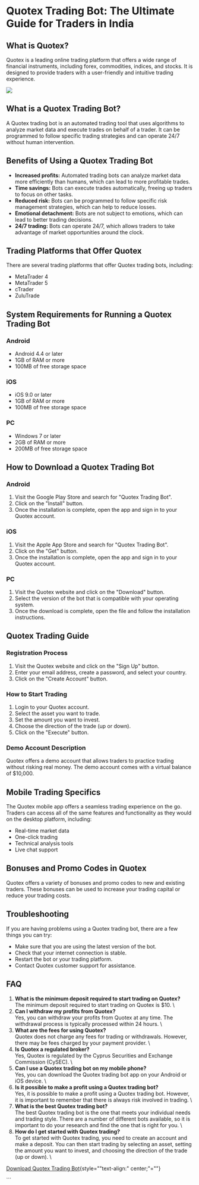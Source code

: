 # Quotex Trading Bot: The Ultimate Guide for Traders in India

## What is Quotex?

Quotex is a leading online trading platform that offers a wide range of
financial instruments, including forex, commodities, indices, and
stocks. It is designed to provide traders with a user-friendly and
intuitive trading experience.

[![](https://static.quotex.io/files/4_en/300_250.jpg)](https://traff.sbs/brokerqxlid)

## What is a Quotex Trading Bot?

A Quotex trading bot is an automated trading tool that uses algorithms
to analyze market data and execute trades on behalf of a trader. It can
be programmed to follow specific trading strategies and can operate 24/7
without human intervention.

## Benefits of Using a Quotex Trading Bot

-   **Increased profits:** Automated trading bots can analyze market
    data more efficiently than humans, which can lead to more profitable
    trades.
-   **Time savings:** Bots can execute trades automatically, freeing up
    traders to focus on other tasks.
-   **Reduced risk:** Bots can be programmed to follow specific risk
    management strategies, which can help to reduce losses.
-   **Emotional detachment:** Bots are not subject to emotions, which
    can lead to better trading decisions.
-   **24/7 trading:** Bots can operate 24/7, which allows traders to
    take advantage of market opportunities around the clock.

## Trading Platforms that Offer Quotex

There are several trading platforms that offer Quotex trading bots,
including:

-   MetaTrader 4
-   MetaTrader 5
-   cTrader
-   ZuluTrade

## System Requirements for Running a Quotex Trading Bot

### Android

-   Android 4.4 or later
-   1GB of RAM or more
-   100MB of free storage space

### iOS

-   iOS 9.0 or later
-   1GB of RAM or more
-   100MB of free storage space

### PC

-   Windows 7 or later
-   2GB of RAM or more
-   200MB of free storage space

## How to Download a Quotex Trading Bot

### Android

1.  Visit the Google Play Store and search for "Quotex Trading
    Bot".
2.  Click on the "Install" button.
3.  Once the installation is complete, open the app and sign in to your
    Quotex account.

### iOS

1.  Visit the Apple App Store and search for "Quotex Trading Bot".
2.  Click on the "Get" button.
3.  Once the installation is complete, open the app and sign in to your
    Quotex account.

### PC

1.  Visit the Quotex website and click on the "Download" button.
2.  Select the version of the bot that is compatible with your operating
    system.
3.  Once the download is complete, open the file and follow the
    installation instructions.

## Quotex Trading Guide

### Registration Process

1.  Visit the Quotex website and click on the "Sign Up" button.
2.  Enter your email address, create a password, and select your
    country.
3.  Click on the "Create Account" button.

### How to Start Trading

1.  Login to your Quotex account.
2.  Select the asset you want to trade.
3.  Set the amount you want to invest.
4.  Choose the direction of the trade (up or down).
5.  Click on the "Execute" button.

### Demo Account Description

Quotex offers a demo account that allows traders to practice trading
without risking real money. The demo account comes with a virtual
balance of \$10,000.

## Mobile Trading Specifics

The Quotex mobile app offers a seamless trading experience on the go.
Traders can access all of the same features and functionality as they
would on the desktop platform, including:

-   Real-time market data
-   One-click trading
-   Technical analysis tools
-   Live chat support

## Bonuses and Promo Codes in Quotex

Quotex offers a variety of bonuses and promo codes to new and existing
traders. These bonuses can be used to increase your trading capital or
reduce your trading costs.

## Troubleshooting

If you are having problems using a Quotex trading bot, there are a few
things you can try:

-   Make sure that you are using the latest version of the bot.
-   Check that your internet connection is stable.
-   Restart the bot or your trading platform.
-   Contact Quotex customer support for assistance.

## FAQ

1.  **What is the minimum deposit required to start trading on
    Quotex?**\
    The minimum deposit required to start trading on Quotex is \$10.
    \
2.  **Can I withdraw my profits from Quotex?**\
    Yes, you can withdraw your profits from Quotex at any time. The
    withdrawal process is typically processed within 24 hours.
    \
3.  **What are the fees for using Quotex?**\
    Quotex does not charge any fees for trading or withdrawals. However,
    there may be fees charged by your payment provider.
    \
4.  **Is Quotex a regulated broker?**\
    Yes, Quotex is regulated by the Cyprus Securities and Exchange
    Commission (CySEC).
    \
5.  **Can I use a Quotex trading bot on my mobile phone?**\
    Yes, you can download the Quotex trading bot app on your Android or
    iOS device.
    \
6.  **Is it possible to make a profit using a Quotex trading bot?**\
    Yes, it is possible to make a profit using a Quotex trading bot.
    However, it is important to remember that there is always risk
    involved in trading.
    \
7.  **What is the best Quotex trading bot?**\
    The best Quotex trading bot is the one that meets your individual
    needs and trading style. There are a number of different bots
    available, so it is important to do your research and find the one
    that is right for you.
    \
8.  **How do I get started with Quotex trading?**\
    To get started with Quotex trading, you need to create an account
    and make a deposit. You can then start trading by selecting an
    asset, setting the amount you want to invest, and choosing the
    direction of the trade (up or down).
    \

[Download Quotex Trading
Bot](\%22https://traff.sbs/brokerqxlid\%22){style=""text-align:"
center;"=""}

\`\`\`

